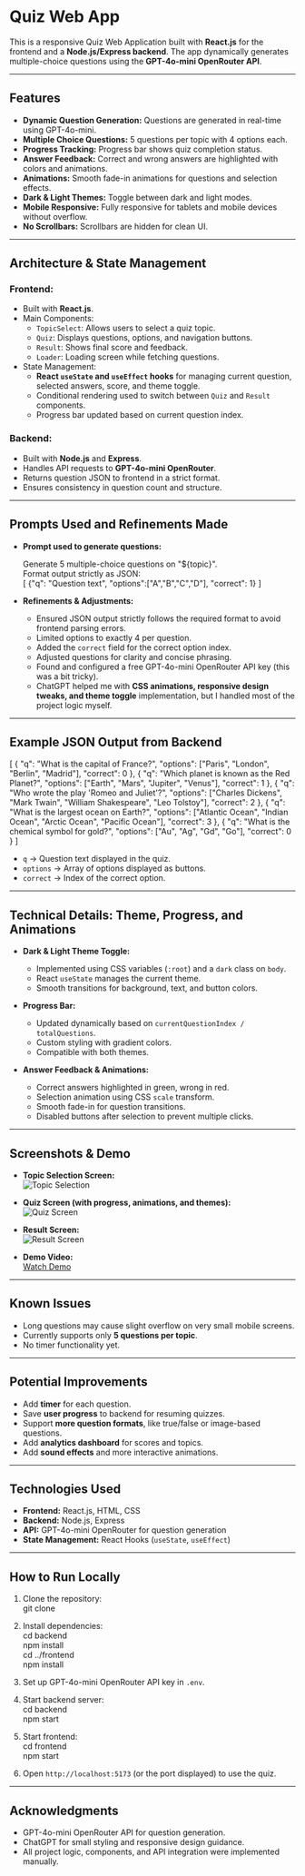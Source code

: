 # Quiz Web App

This is a responsive Quiz Web Application built with **React.js** for the frontend and a **Node.js/Express backend**. The app dynamically generates multiple-choice questions using the **GPT-4o-mini OpenRouter API**.

---

## Features

- **Dynamic Question Generation:** Questions are generated in real-time using GPT-4o-mini.
- **Multiple Choice Questions:** 5 questions per topic with 4 options each.
- **Progress Tracking:** Progress bar shows quiz completion status.
- **Answer Feedback:** Correct and wrong answers are highlighted with colors and animations.
- **Animations:** Smooth fade-in animations for questions and selection effects.
- **Dark & Light Themes:** Toggle between dark and light modes.
- **Mobile Responsive:** Fully responsive for tablets and mobile devices without overflow.
- **No Scrollbars:** Scrollbars are hidden for clean UI.

---

## Architecture & State Management

### Frontend:
- Built with **React.js**.
- Main Components:
  - `TopicSelect`: Allows users to select a quiz topic.
  - `Quiz`: Displays questions, options, and navigation buttons.
  - `Result`: Shows final score and feedback.
  - `Loader`: Loading screen while fetching questions.
- State Management:
  - **React `useState` and `useEffect` hooks** for managing current question, selected answers, score, and theme toggle.
  - Conditional rendering used to switch between `Quiz` and `Result` components.
  - Progress bar updated based on current question index.

### Backend:
- Built with **Node.js** and **Express**.
- Handles API requests to **GPT-4o-mini OpenRouter**.
- Returns question JSON to frontend in a strict format.
- Ensures consistency in question count and structure.

---

## Prompts Used and Refinements Made

- **Prompt used to generate questions:**
  
  Generate 5 multiple-choice questions on "${topic}".  
  Format output strictly as JSON:  
  [
    {"q": "Question text", "options":["A","B","C","D"], "correct": 1}
  ]

- **Refinements & Adjustments:**
  - Ensured JSON output strictly follows the required format to avoid frontend parsing errors.  
  - Limited options to exactly 4 per question.  
  - Added the `correct` field for the correct option index.  
  - Adjusted questions for clarity and concise phrasing.  
  - Found and configured a free GPT-4o-mini OpenRouter API key (this was a bit tricky).  
  - ChatGPT helped me with **CSS animations, responsive design tweaks, and theme toggle** implementation, but I handled most of the project logic myself.

---

## Example JSON Output from Backend

[
  {
    "q": "What is the capital of France?",
    "options": ["Paris", "London", "Berlin", "Madrid"],
    "correct": 0
  },
  {
    "q": "Which planet is known as the Red Planet?",
    "options": ["Earth", "Mars", "Jupiter", "Venus"],
    "correct": 1
  },
  {
    "q": "Who wrote the play 'Romeo and Juliet'?",
    "options": ["Charles Dickens", "Mark Twain", "William Shakespeare", "Leo Tolstoy"],
    "correct": 2
  },
  {
    "q": "What is the largest ocean on Earth?",
    "options": ["Atlantic Ocean", "Indian Ocean", "Arctic Ocean", "Pacific Ocean"],
    "correct": 3
  },
  {
    "q": "What is the chemical symbol for gold?",
    "options": ["Au", "Ag", "Gd", "Go"],
    "correct": 0
  }
]

- `q` → Question text displayed in the quiz.  
- `options` → Array of options displayed as buttons.  
- `correct` → Index of the correct option.

---

## Technical Details: Theme, Progress, and Animations

- **Dark & Light Theme Toggle:**  
  - Implemented using CSS variables (`:root`) and a `dark` class on `body`.  
  - React `useState` manages the current theme.
  - Smooth transitions for background, text, and button colors.

- **Progress Bar:**  
  - Updated dynamically based on `currentQuestionIndex / totalQuestions`.  
  - Custom styling with gradient colors.  
  - Compatible with both themes.

- **Answer Feedback & Animations:**  
  - Correct answers highlighted in green, wrong in red.  
  - Selection animation using CSS `scale` transform.  
  - Smooth fade-in for question transitions.  
  - Disabled buttons after selection to prevent multiple clicks.

---

## Screenshots & Demo

- **Topic Selection Screen:**  
  ![Topic Selection](./screenshots/topic-select.png)

- **Quiz Screen (with progress, animations, and themes):**  
  ![Quiz Screen](./screenshots/quiz-screen.png)

- **Result Screen:**  
  ![Result Screen](./screenshots/result-screen.png)

- **Demo Video:**  
  [Watch Demo](./demo/quiz-demo.mp4)

---

## Known Issues

- Long questions may cause slight overflow on very small mobile screens.
- Currently supports only **5 questions per topic**.
- No timer functionality yet.

---

## Potential Improvements

- Add **timer** for each question.
- Save **user progress** to backend for resuming quizzes.
- Support **more question formats**, like true/false or image-based questions.
- Add **analytics dashboard** for scores and topics.
- Add **sound effects** and more interactive animations.

---

## Technologies Used

- **Frontend:** React.js, HTML, CSS
- **Backend:** Node.js, Express
- **API:** GPT-4o-mini OpenRouter for question generation
- **State Management:** React Hooks (`useState`, `useEffect`)

---

## How to Run Locally

1. Clone the repository:  
git clone <repo-url>

2. Install dependencies:  
cd backend  
npm install  
cd ../frontend  
npm install

3. Set up GPT-4o-mini OpenRouter API key in `.env`.

4. Start backend server:  
cd backend  
npm start

5. Start frontend:  
cd frontend  
npm start

6. Open `http://localhost:5173` (or the port displayed) to use the quiz.

---

## Acknowledgments

- GPT-4o-mini OpenRouter API for question generation.
- ChatGPT for small styling and responsive design guidance.
- All project logic, components, and API integration were implemented manually.

